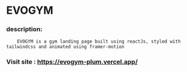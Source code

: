 # EVOGYM

### description:

        EVOGYM is a gym landing page built using reactJs, styled with tailwindcss and animated using framer-motion

### Visit site : https://evogym-plum.vercel.app/
